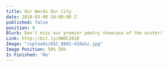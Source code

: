 ```yaml
---
title: Our Words Our City
date: 2018-03-08 18:00:00 Z
published: false
position: 0
Blurb: Don't miss our premier poetry showcase of the winter!
Link: http://bit.ly/OWOC2018
Image: "/uploads/DSC_0801-d18a1c.jpg"
Image Position: 50% 50%
Is Finished: 'No'
---
```


